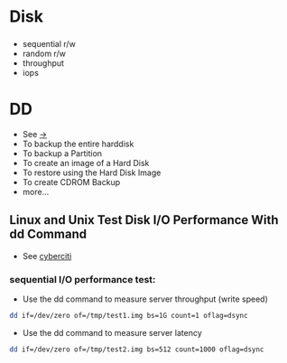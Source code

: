 # Disk
### #
- sequential  r/w
- random  r/w
- throughput
- iops

# DD
- See [->](https://www.geeksforgeeks.org/dd-command-linux/)
- To backup the entire harddisk 
- To backup a Partition
- To create an image of a Hard Disk 
- To restore using the Hard Disk Image
- To create CDROM Backup
- more...

## Linux and Unix Test Disk I/O Performance With dd Command
- See [cyberciti](https://www.cyberciti.biz/faq/howto-linux-unix-test-disk-performance-with-dd-command/)

### sequential I/O performance test:
- Use the dd command to measure server throughput (write speed)
```bash
dd if=/dev/zero of=/tmp/test1.img bs=1G count=1 oflag=dsync

```
- Use the dd command to measure server latency
```bash
dd if=/dev/zero of=/tmp/test2.img bs=512 count=1000 oflag=dsync

```